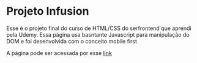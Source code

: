 <h1>Projeto Infusion</h1>

Esse é o projeto final do curso de HTML/CSS do serfrontend que aprendi pela Udemy. Essa página usa basntante Javascript para manipulação do DOM e foi desenvolvida com o conceito mobile first


A página pode ser acessada por esse <a href="https://marcellobitt.github.io/ProjetoInfusion/">link</a>
